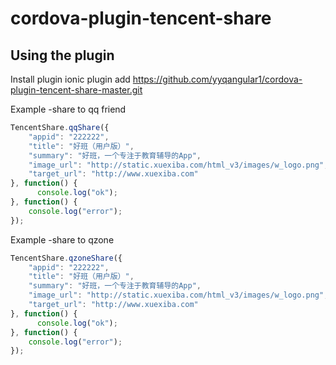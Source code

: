 # cordova-plugin-tencent-share


## Using the plugin

Install plugin
ionic plugin add https://github.com/yyqangular1/cordova-plugin-tencent-share-master.git

Example -share to qq friend
```javascript
TencentShare.qqShare({
    "appid": "222222",
    "title": "好班（用户版）",
    "summary": "好班，一个专注于教育辅导的App",
    "image_url": "http://static.xuexiba.com/html_v3/images/w_logo.png",
    "target_url": "http://www.xuexiba.com"
}, function() {
      console.log("ok");
}, function() {
    console.log("error");
});
```
Example -share to qzone 
```javascript
TencentShare.qzoneShare({
    "appid": "222222",
    "title": "好班（用户版）",
    "summary": "好班，一个专注于教育辅导的App",
    "image_url": "http://static.xuexiba.com/html_v3/images/w_logo.png",
    "target_url": "http://www.xuexiba.com"
}, function() {
      console.log("ok");
}, function() {
    console.log("error");
});
```
